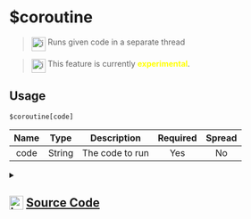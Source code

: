 # $coroutine
> <img align="top" src="https://upload.wikimedia.org/wikipedia/commons/thumb/e/e4/Infobox_info_icon.svg/160px-Infobox_info_icon.svg.png?20150409153300" alt="image" width="25" height="auto"> Runs given code in a separate thread

> <img align="top" src="https://upload.wikimedia.org/wikipedia/commons/thumb/1/17/Warning.svg/156px-Warning.svg.png" alt="image" width="25" height="auto"> This feature is currently <span style="color:yellow"><strong>experimental</strong></span>.

## Usage
```
$coroutine[code]
```
| Name | Type | Description | Required | Spread
| :---: | :---: | :---: | :---: | :---: |
code | String | The code to run | Yes | No
<details>
<summary>
    
## <img align="top" src="https://cdn4.iconfinder.com/data/icons/iconsimple-logotypes/512/github-512.png" alt="image" width="25" height="auto">  [Source Code](https://github.com/tryforge/ForgeScript-V2/blob/main/src/native/coroutine.ts)
    
</summary>
    
```ts
/* eslint-disable no-undef */
import { Worker } from "worker_threads"
import { ArgType, ErrorType, NativeFunction, Return } from "../structures"
import { once } from "events"

export default new NativeFunction({
    name: "$coroutine",
    version: "1.2.0",
    description: "Runs given code in a separate thread",
    experimental: true,
    unwrap: false,
    args: [
        {
            name: "code",
            description: "The code to run",
            rest: false,
            required: true,
            type: ArgType.String
        }
    ],
    brackets: true,
    async execute(ctx) {
        const code = this.displayField(0)
        return this.success(
            await ctx.client.threading.run({
                code
            })
        )
    },
})
```
    
</details>